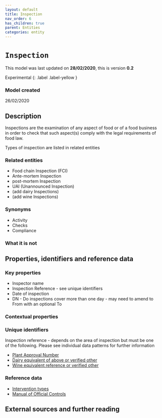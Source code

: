 ```yaml
---
layout: default
title: Inspection
nav_order: 6
has_children: true
parent: Entities
categories: entity
---
```


# `Inspection`
This model was last updated on **28/02/2020**, this is version **0.2**

Experimental
{: .label .label-yellow }

### Model created

26/02/2020

## Description

Inspections are the examination of any aspect of food or of a food business in order to check that such aspect(s) comply with the legal requirements of food law.  

Types of inspection are listed in related entities

### Related entities
-   Food chain Inspection (FCI)
-   Ante-mortem Inspection
-   post-mortem Inspection
-   UAI (Unannounced Inspection)
-   (add dairy Inspections)
-   (add wine Inspections)

### Synonyms

*   Activity
*   Checks
*   Compliance

### What it is not

## Properties, identifiers and reference data

### Key properties

*   Inspector name
*   Inspection Reference - see unique identifiers
*   Date of inspection
*   DN - Do inspections cover more than one day - may need to amend to From with an optional To

### Contextual properties

### Unique identifiers

Inspection reference - depends on the area of inspection but must be one of the following.  Please see individual data patterns for further information
-   [Plant Approval Number]()
-   [Dairy equivalent of above or verified other]()
-   [Wine equivalent reference or verified other]()

### Reference data

*   [Intervention types](https://data.food.gov.uk/codes/enforcement-monitoring/intervention-type/_OC-IA-I)
*   [Manual of Official Controls](https://www.food.gov.uk/business-guidance/manual-for-official-controls)
## External sources and further reading
